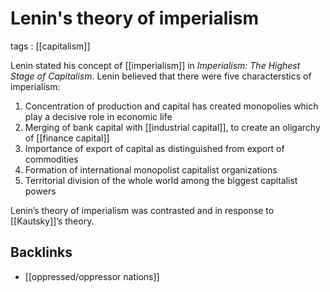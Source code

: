 # Lenin's theory of imperialism

tags
: [[capitalism]]

Lenin stated his concept of [[imperialism]] in _Imperialism: The Highest Stage of Capitalism_. Lenin believed that there were five characterstics of imperialism:

1.  Concentration of production and capital has created monopolies which play a decisive role in economic life
2.  Merging of bank capital with [[industrial capital]], to create an oligarchy of [[finance capital]]
3.  Importance of export of capital as distinguished from export of commodities
4.  Formation of international monopolist capitalist organizations
5.  Territorial division of the whole world among the biggest capitalist powers

Lenin&rsquo;s theory of imperialism was contrasted and in response to [[Kautsky]]&rsquo;s theory.


## Backlinks

-   [[oppressed/oppressor nations]]
